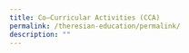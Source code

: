 ```yaml
---
title: Co–Curricular Activities (CCA)
permalink: /theresian-education/permalink/
description: ""
---
```

